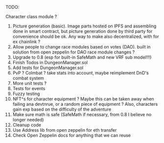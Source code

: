 TODO:

Character class module ?

1. Picture generation (basic). Image parts hosted on IPFS and assembling done in smart contract, but picture generation done by third party for convenience should be ok. Any way to make also decentralized, with for ex chainlink ?
2. Allow people to change race modules based on votes (DAO). built in solution from open zeppelin for DAO race module changes ?
3. Upgrade to 0.8 (esp for built-in SafeMath and new VRF sub model!!!)
4. Finish Todos in DungeonManager.sol
5. Add tests for DungeonManager.sol
6. PvP ? Colmbat ? take stats into account, maybe reimplement DnD's combat system
7. More unit tests ?
8. Tests for events
9. Fuzzy testing
10. NFT^s for character equipment ? Maybe this can be taken away when failing ana devtnrue, or a random piece of equipment ? Also, characters gain exp based on the difficulty of the adventure
11. Make sure math is safe (SafeMath if necessary, from 0.8 I believe no longer needed)
12. Cleanup code
13. Use Address lib from open zeppelin for eth transfer
14. Check Open Zeppelin docs for anything that we can reuse